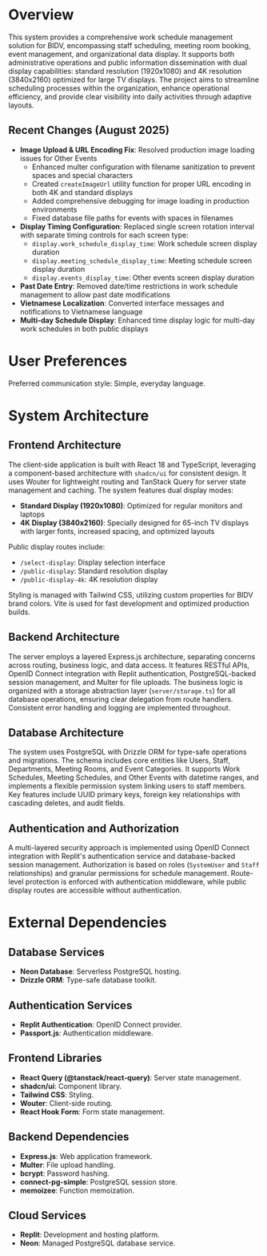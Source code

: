 # Overview

This system provides a comprehensive work schedule management solution for BIDV, encompassing staff scheduling, meeting room booking, event management, and organizational data display. It supports both administrative operations and public information dissemination with dual display capabilities: standard resolution (1920x1080) and 4K resolution (3840x2160) optimized for large TV displays. The project aims to streamline scheduling processes within the organization, enhance operational efficiency, and provide clear visibility into daily activities through adaptive layouts.

## Recent Changes (August 2025)

- **Image Upload & URL Encoding Fix**: Resolved production image loading issues for Other Events
  - Enhanced multer configuration with filename sanitization to prevent spaces and special characters
  - Created `createImageUrl` utility function for proper URL encoding in both 4K and standard displays
  - Added comprehensive debugging for image loading in production environments
  - Fixed database file paths for events with spaces in filenames
- **Display Timing Configuration**: Replaced single screen rotation interval with separate timing controls for each screen type:
  - `display.work_schedule_display_time`: Work schedule screen display duration
  - `display.meeting_schedule_display_time`: Meeting schedule screen display duration  
  - `display.events_display_time`: Other events screen display duration
- **Past Date Entry**: Removed date/time restrictions in work schedule management to allow past date modifications
- **Vietnamese Localization**: Converted interface messages and notifications to Vietnamese language
- **Multi-day Schedule Display**: Enhanced time display logic for multi-day work schedules in both public displays

# User Preferences

Preferred communication style: Simple, everyday language.

# System Architecture

## Frontend Architecture

The client-side application is built with React 18 and TypeScript, leveraging a component-based architecture with `shadcn/ui` for consistent design. It uses Wouter for lightweight routing and TanStack Query for server state management and caching. The system features dual display modes:

- **Standard Display (1920x1080)**: Optimized for regular monitors and laptops
- **4K Display (3840x2160)**: Specially designed for 65-inch TV displays with larger fonts, increased spacing, and optimized layouts

Public display routes include:
- `/select-display`: Display selection interface
- `/public-display`: Standard resolution display
- `/public-display-4k`: 4K resolution display

Styling is managed with Tailwind CSS, utilizing custom properties for BIDV brand colors. Vite is used for fast development and optimized production builds.

## Backend Architecture

The server employs a layered Express.js architecture, separating concerns across routing, business logic, and data access. It features RESTful APIs, OpenID Connect integration with Replit authentication, PostgreSQL-backed session management, and Multer for file uploads. The business logic is organized with a storage abstraction layer (`server/storage.ts`) for all database operations, ensuring clear delegation from route handlers. Consistent error handling and logging are implemented throughout.

## Database Architecture

The system uses PostgreSQL with Drizzle ORM for type-safe operations and migrations. The schema includes core entities like Users, Staff, Departments, Meeting Rooms, and Event Categories. It supports Work Schedules, Meeting Schedules, and Other Events with datetime ranges, and implements a flexible permission system linking users to staff members. Key features include UUID primary keys, foreign key relationships with cascading deletes, and audit fields.

## Authentication and Authorization

A multi-layered security approach is implemented using OpenID Connect integration with Replit's authentication service and database-backed session management. Authorization is based on roles (`SystemUser` and `Staff` relationships) and granular permissions for schedule management. Route-level protection is enforced with authentication middleware, while public display routes are accessible without authentication.

# External Dependencies

## Database Services
- **Neon Database**: Serverless PostgreSQL hosting.
- **Drizzle ORM**: Type-safe database toolkit.

## Authentication Services
- **Replit Authentication**: OpenID Connect provider.
- **Passport.js**: Authentication middleware.

## Frontend Libraries
- **React Query (@tanstack/react-query)**: Server state management.
- **shadcn/ui**: Component library.
- **Tailwind CSS**: Styling.
- **Wouter**: Client-side routing.
- **React Hook Form**: Form state management.

## Backend Dependencies
- **Express.js**: Web application framework.
- **Multer**: File upload handling.
- **bcrypt**: Password hashing.
- **connect-pg-simple**: PostgreSQL session store.
- **memoizee**: Function memoization.

## Cloud Services
- **Replit**: Development and hosting platform.
- **Neon**: Managed PostgreSQL database service.